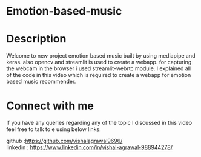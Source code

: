 # Emotion-based-music
<h1>Description</h1>
Welcome to new project emotion based music built by using mediapipe and keras. also opencv and streamlit is used to create a webapp. for capturing the webcam in the browser i used streamlit-webrtc module. I explained all of the code in this video which is required to create a webapp for emotion based music recommender.
<h1>Connect with me</h1>
If you have any queries regarding any of the topic I discussed in this video feel free to talk to e using below links:<br>

github :https://github.com/vishalagrawal9696/<br>
linkedin : https://www.linkedin.com/in/vishal-agrawal-988944278/<br>
